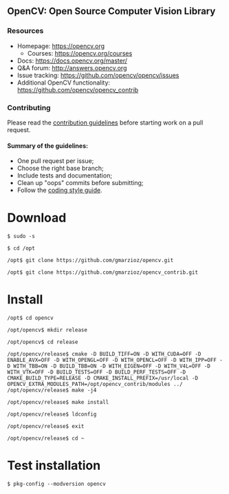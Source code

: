 ## OpenCV: Open Source Computer Vision Library

### Resources

* Homepage: <https://opencv.org>
  * Courses: <https://opencv.org/courses>
* Docs: <https://docs.opencv.org/master/>
* Q&A forum: <http://answers.opencv.org>
* Issue tracking: <https://github.com/opencv/opencv/issues>
* Additional OpenCV functionality: <https://github.com/opencv/opencv_contrib> 


### Contributing

Please read the [contribution guidelines](https://github.com/opencv/opencv/wiki/How_to_contribute) before starting work on a pull request.

#### Summary of the guidelines:

* One pull request per issue;
* Choose the right base branch;
* Include tests and documentation;
* Clean up "oops" commits before submitting;
* Follow the [coding style guide](https://github.com/opencv/opencv/wiki/Coding_Style_Guide).

# Download
	
	$ sudo -s
 
	$ cd /opt
 
	/opt$ git clone https://github.com/gmarzioz/opencv.git
 
	/opt$ git clone https://github.com/gmarzioz/opencv_contrib.git
	
# Install

	/opt$ cd opencv
 
	/opt/opencv$ mkdir release
 
	/opt/opencv$ cd release

	/opt/opencv/release$ cmake -D BUILD_TIFF=ON -D WITH_CUDA=OFF -D ENABLE_AVX=OFF -D WITH_OPENGL=OFF -D WITH_OPENCL=OFF -D WITH_IPP=OFF -D WITH_TBB=ON -D BUILD_TBB=ON -D WITH_EIGEN=OFF -D WITH_V4L=OFF -D WITH_VTK=OFF -D BUILD_TESTS=OFF -D BUILD_PERF_TESTS=OFF -D CMAKE_BUILD_TYPE=RELEASE -D CMAKE_INSTALL_PREFIX=/usr/local -D OPENCV_EXTRA_MODULES_PATH=/opt/opencv_contrib/modules ../
	/opt/opencv/release$ make -j4

	/opt/opencv/release$ make install

	/opt/opencv/release$ ldconfig
 
	/opt/opencv/release$ exit

	/opt/opencv/release$ cd ~
  
  # Test installation
    $ pkg-config --modversion opencv
